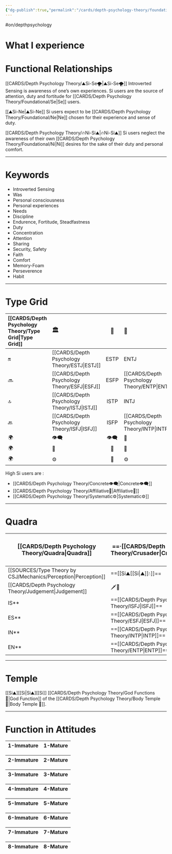 ```yaml
---
{"dg-publish":true,"permalink":"/cards/depth-psychology-theory/foundational/si/","created":"2022-12-27T21:21:32.893+01:00","updated":"2023-04-27T17:30:14.580+02:00"}
---
```


#on/depthpsychology 

#  What I experience

# Functional Relationships 
[[CARDS/Depth Psychology Theory/⛰️Si-Se🌪️\|⛰️Si-Se🌪️]]
Introverted Sensing is awareness of one’s own experiences. Si users are the source of attention, duty and fortitude for [[CARDS/Depth Psychology Theory/Foundational/Se\|Se]] users.

[[⛰️Si-Ne\|⛰️Si-Ne]]
Si users expect to be [[CARDS/Depth Psychology Theory/Foundational/Ne\|Ne]] chosen for their experience and sense of duty. 

[[CARDS/Depth Psychology Theory/🔥Ni-Si⛰️\|🔥Ni-Si⛰️]]
Si users neglect the awareness of their own [[CARDS/Depth Psychology Theory/Foundational/Ni\|Ni]] desires for the sake of their duty and personal comfort. 

--- 
# Keywords
- Introverted Sensing
- Was
- Personal consciousness
- Personal experiences
- Needs
- Discipline
- Endurence, Fortitude, Steadfastness
- Duty
- Concentration
- Attention
- Sharing
- Security, Safety
- Faith
- Comfort
- Memory-Foam
- Perseverence
- Habit  
--- 
# Type Grid 
| [[CARDS/Depth Psychology Theory/Type Grid\|Type Grid]]         | <font size="4"> 🏛️</font> | <font size="4"> 🧰</font> | <font size="4"> 🔮</font> | <font size="4"> 🦄</font> | 💬 |💬| 💬 |
|:--------------------- |:------------------------- |:-------------------------:|:------------------------------------------------ |:------------------------- |:--------------------------- |:--------------------------- |:--------------------------- |
| 🔛                    | [[CARDS/Depth Psychology Theory/ESTJ\|ESTJ]]                      |           ESTP            | ENTJ                                             | ENFJ                      | ➡️                          | 👋                          | 🏆                          |
| 🔜                    | [[CARDS/Depth Psychology Theory/ESFJ\|ESFJ]]                      |    ESFP |[[CARDS/Depth Psychology Theory/ENTP\|ENTP]]| [[CARDS/Depth Psychology Theory/ENFP\|ENFP]]                      | ↪️                          | 👋                          | 🏃‍♂️                       |
| 🔝    | [[CARDS/Depth Psychology Theory/ISTJ\|ISTJ]]                      |           ISTP            | INTJ| INFJ| 🧘‍♂️ | 🏃‍♂️ | 🔙 | 
| 🔙                    | [[CARDS/Depth Psychology Theory/ISFJ\|ISFJ]]        |           ISFP            | [[CARDS/Depth Psychology Theory/INTP\|INTP]]| [[CARDS/Depth Psychology Theory/Foundational/INFP\|INFP]]                      | ↪️                          | 🧘‍♂️                       | 🏆                          |
|🌍 | 👁️‍🗨️                     |           👁️‍🗨️           | 🧲                                               | 🧲                        |                             |                             |                             |
| 🌍 | 🐜                        |            🦊             | 🦊                                               | 🐜                        |                             |                             |                             |
|🌍| ⚙️                        |            👀             | ⚙️                                               | 👀                        |                             |                             |                             |

High Si users are : 
- [[CARDS/Depth Psychology Theory/Concrete👁️‍🗨️\|Concrete👁️‍🗨️]] 
- [[CARDS/Depth Psychology Theory/Affiliative🐜\|Affiliative🐜]] 
- [[CARDS/Depth Psychology Theory/Systematic⚙️\|Systematic⚙️]] 

---
# Quadra 
| <font size="4"> [[CARDS/Depth Psychology Theory/Quadra\|Quadra]]</font>| <font size="4"> ==·[[CARDS/Depth Psychology Theory/Crusader\|Crusader]]·==</font> | <font size="4"> ·Templar·</font> | <font size="4"> ·Wayfarer·</font> | <font size="4"> ==·[[CARDS/Depth Psychology Theory/Philosopher⚖️🏞️\|Philosopher⚖️🏞️]]·==</font> |
| -------------- | ------------------------- | ------------------------ | ------------------------ | ------------------------- |
| [[SOURCES/Type Theory by CSJ/Mechanics/Perception\|Perception]] | ==[[Si⛰️\[[Si\|⛰️]]💧]]== | 🔥🌪️ | 🔥🌪️ | ==[[Si⛰️\[[Si\|⛰️]]💧]]== |
| [[CARDS/Depth Psychology Theory/Judgement\|Judgement]]  | 🗡️💉  | 🗡️💉 | 🧭🏹 |🧭🏹   |
| IS**             | ==[[CARDS/Depth Psychology Theory/ISFJ\|ISFJ]]==                  | ISTP            | ISFP              | ==[[CARDS/Depth Psychology Theory/ISTJ\|ISTJ]]==                  |
| ES**             | ==[[CARDS/Depth Psychology Theory/ESFJ\|ESFJ]]==                  | ESTP              | ESFP               | ==[[CARDS/Depth Psychology Theory/ESTJ\|ESTJ]]==                  |
| IN**             | ==[[CARDS/Depth Psychology Theory/INTP\|INTP]]==                  | INFJ               | INTJ             | ==[[CARDS/Depth Psychology Theory/Foundational/INFP\|INFP]]==                  |
| EN**             | ==[[CARDS/Depth Psychology Theory/ENTP\|ENTP]]==                  | ENFJ              | ENTJ              | ==[[CARDS/Depth Psychology Theory/ENFP\|ENFP]]==                  |

---
# Temple 
[[Si⛰️][[Si\|Si⛰️][[Si]] [[CARDS/Depth Psychology Theory/God Functions🙏\|God Function]] of the [[CARDS/Depth Psychology Theory/Body Temple 🌳\|Body Temple 🌳]]. 

---
# Function in Attitudes
| 1-Immature | 1-Mature |
| ---------- | -------- |

| 2-Immature | 2-Mature |
| ---------- | -------- |

| 3-Immature | 3-Mature |
| ---------- | -------- |

| 4-Immature | 4-Mature |
| ---------- | -------- |

| 5-Immature | 5-Mature |
| ---------- | -------- |

| 6-Immature | 6-Mature |
| ---------- | -------- |

| 7-Immature | 7-Mature |
| ---------- | -------- |

| 8-Immature | 8-Mature |
| ---------- | -------- |

